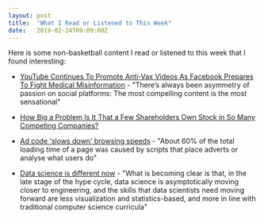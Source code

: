 ```yaml
---
layout: post
title:  "What I Read or Listened to This Week"
date:   2019-02-24T09:09:00Z
---
```

Here is some non-basketball content I read or listened to this week that I found interesting:


* [YouTube Continues To Promote Anti-Vax Videos As Facebook Prepares To Fight Medical Misinformation](https://www.buzzfeednews.com/article/carolineodonovan/youtube-anti-vaccination-video-recommendations) - "There’s always been asymmetry of passion on social platforms: The most compelling content is the most sensational"

* [How Big a Problem Is It That a Few Shareholders Own Stock in So Many Competing Companies?](https://hbr.org/2019/02/how-big-a-problem-is-it-that-a-few-shareholders-own-stock-in-so-many-competing-companies)

* [Ad code 'slows down' browsing speeds](https://www.bbc.com/news/technology-47252725) - "About 60% of the total loading time of a page was caused by scripts that place adverts or analyse what users do"

* [Data science is different now](https://veekaybee.github.io/2019/02/13/data-science-is-different/) - "What is becoming clear is that, in the late stage of the hype cycle, data science is asymptotically moving closer to engineering, and the skills that data scientists need moving forward are less visualization and statistics-based, and more in line with traditional computer science curricula"
